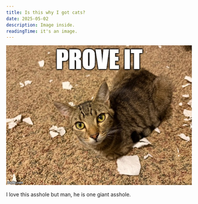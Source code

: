 ```yaml
---
title: Is this why I got cats?
date: 2025-05-02
description: Image inside.
readingTime: it's an image.
---
```


[![A flurry of paper towel pieces lay on the ground. Lalo looks victorious.](./prove_it.png)](#)

I love this asshole but man, he is one giant asshole.